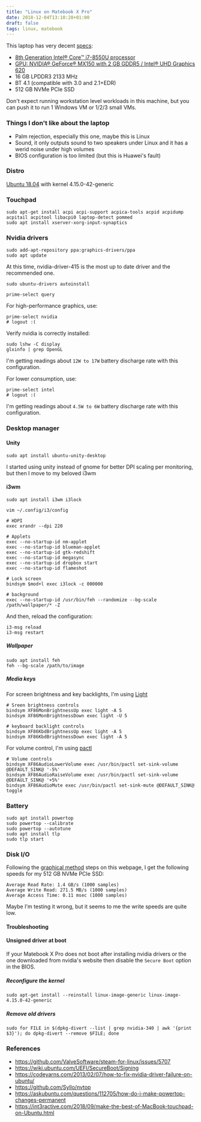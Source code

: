 ```yaml
---
title: "Linux on Matebook X Pro"
date: 2018-12-04T13:10:28+01:00
draft: false
tags: linux, matebook
---
```


This laptop has very decent [specs](https://consumer.huawei.com/en/laptops/matebook-x-pro/specs/):

* [8th Generation Intel® Core™ i7-8550U processor](https://ark.intel.com/products/122589/Intel-Core-i7-8550U-Processor-8M-Cache-up-to-4-00-GHz)
* [GPU: NVIDIA® GeForce® MX150 with 2 GB GDDR5 / Intel® UHD Graphics 620](https://www.geforce.com/hardware/notebook-gpus/geforce-mx150/specifications)
* 16 GB LPDDR3 2133 MHz
* BT 4.1 (compatible with 3.0 and 2.1+EDR)
* 512 GB NVMe PCIe SSD

Don't expect running workstation level workloads in this machine, but you can push it to run 1 Windows VM or 1/2/3 small VMs.

### Things I don't like about the laptop

* Palm rejection, especially this one, maybe this is Linux
* Sound, it only outputs sound to two speakers under Linux and it has a werid noise under high volumes
* BIOS configuration is too limited (but this is Huawei's fault)

### Distro

[Ubuntu 18.04](http://releases.ubuntu.com/18.04/) with kernel 4.15.0-42-generic

### Touchpad

    sudo apt-get install acpi acpi-support acpica-tools acpid acpidump acpitail acpitool libacpi0 laptop-detect pommed
    sudo apt install xserver-xorg-input-synaptics

### Nvidia drivers

    sudo add-apt-repository ppa:graphics-drivers/ppa
    sudo apt update

At this time, nvidia-driver-415 is the most up to date driver and the recommended one.

    sudo ubuntu-drivers autoinstall

    prime-select query

For high-performance graphics, use:

    prime-select nvidia
    # logout :(

Verify nvidia is correctly installed:

    sudo lshw -C display
    glxinfo | grep OpenGL

I'm getting readings about `12W to 17W` battery discharge rate with this configuration.

For lower consumption, use:

    prime-select intel
    # logout :(

I'm getting readings about `4.5W to 6W` battery discharge rate with this configuration.

### Desktop manager

#### Unity

    sudo apt install ubuntu-unity-desktop

I started using unity instead of gnome for better DPI scaling per monitoring, but then I move to my beloved i3wm

#### i3wm

    sudo apt install i3wm i3lock

`vim ~/.config/i3/config`

    # HDPI
    exec xrandr --dpi 220

    # Applets
    exec --no-startup-id nm-applet
    exec --no-startup-id blueman-applet
    exec --no-startup-id gtk-redshift
    exec --no-startup-id megasync
    exec --no-startup-id dropbox start
    exec --no-startup-id flameshot

    # Lock screen
    bindsym $mod+l exec i3lock -c 000000

    # background
    exec --no-startup-id /usr/bin/feh --randomize --bg-scale /path/wallpaper/* -Z

And then, reload the configuration:

    i3-msg reload
    i3-msg restart

##### Wallpaper

    sudo apt install feh
    feh --bg-scale /path/to/image

##### Media keys

For screen brightness and key backlights, I'm using [Light](https://github.com/haikarainen/light)

    # Sreen brightness controls
    bindsym XF86MonBrightnessUp exec light -A 5
    bindsym XF86MonBrightnessDown exec light -U 5

    # keyboard backlight controls
    bindsym XF86KbdBrightnessUp exec light -A 5
    bindsym XF86KbdBrightnessDown exec light -A 5

For volume control, I'm using [pactl](http://manpages.ubuntu.com/manpages/precise/man1/pactl.1.html)

    # Volume controls
    bindsym XF86AudioLowerVolume exec /usr/bin/pactl set-sink-volume @DEFAULT_SINK@ '-5%'
    bindsym XF86AudioRaiseVolume exec /usr/bin/pactl set-sink-volume @DEFAULT_SINK@ '+5%'
    bindsym XF86AudioMute exec /usr/bin/pactl set-sink-mute @DEFAULT_SINK@ toggle

### Battery

    sudo apt install powertop
    sudo powertop --calibrate
    sudo powertop --autotune
    sudo apt install tlp
    sudo tlp start

### Disk I/O

Following the [graphical method](https://www.cyberciti.biz/faq/howto-linux-unix-test-disk-performance-with-dd-command/) steps on this webpage, I get the following speeds for my 512 GB NVMe PCIe SSD:

    Average Read Rate: 1.4 GB/s (1000 samples)
    Average Write Read: 271.5 MB/s (1000 samples)
    Average Access Time: 0.11 msec (1000 samples)

Maybe I'm testing it wrong, but it seems to me the write speeds are quite low.

#### Troubleshooting

#### Unsigned driver at boot

If your Matebook X Pro does not boot after installing nvidia drivers or the one downloaded from nvidia's website then disable the `Secure Boot` option in the BIOS.

##### Reconfigure the kernel

    sudo apt-get install --reinstall linux-image-generic linux-image-4.15.0-42-generic

##### Remove old drivers

    sudo for FILE in $(dpkg-divert --list | grep nvidia-340 | awk '{print $3}'); do dpkg-divert --remove $FILE; done

### References

* <https://github.com/ValveSoftware/steam-for-linux/issues/5707>
* <https://wiki.ubuntu.com/UEFI/SecureBoot/Signing>
* <https://codeyarns.com/2013/02/07/how-to-fix-nvidia-driver-failure-on-ubuntu/>
* <https://github.com/Syllo/nvtop>
* <https://askubuntu.com/questions/112705/how-do-i-make-powertop-changes-permanent>
* <https://int3ractive.com/2018/09/make-the-best-of-MacBook-touchpad-on-Ubuntu.html>
